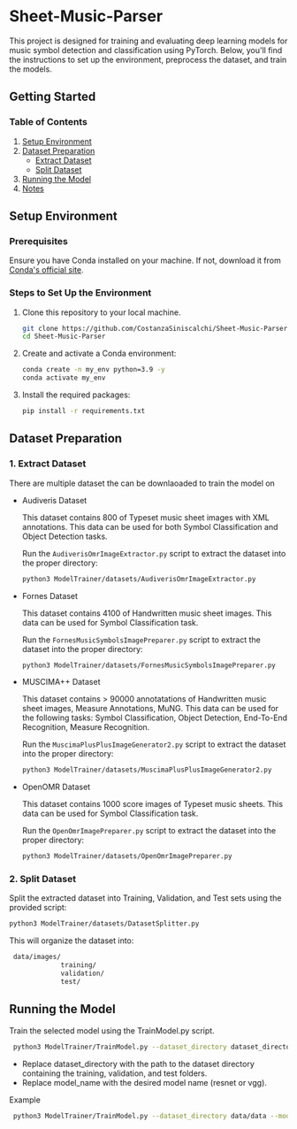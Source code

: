 # Sheet-Music-Parser 
This project is designed for training and evaluating deep learning models for music symbol detection and classification using PyTorch. Below, you'll find the instructions to set up the environment, preprocess the dataset, and train the models.


## Getting Started 

### Table of Contents
1. [Setup Environment](#setup-environment)
2. [Dataset Preparation](#dataset-preparation)
   - [Extract Dataset](#extract-dataset)
   - [Split Dataset](#split-dataset)
3. [Running the Model](#running-the-model)
4. [Notes](#notes)


## Setup Environment

### Prerequisites
Ensure you have Conda installed on your machine. If not, download it from [Conda's official site](https://docs.conda.io/projects/conda/en/latest/user-guide/install/index.html).


### Steps to Set Up the Environment
1. Clone this repository to your local machine.
   ```bash
   git clone https://github.com/CostanzaSiniscalchi/Sheet-Music-Parser.git
   cd Sheet-Music-Parser
   ```

2. Create and activate a Conda environment:
   ```bash
   conda create -n my_env python=3.9 -y
   conda activate my_env
   ```

3. Install the required packages:
   ```bash
   pip install -r requirements.txt
   ```

## Dataset Preparation

### 1. Extract Dataset

There are multiple dataset the can be downlaoaded to train the model on 

- Audiveris Dataset

   This dataset contains 800 of Typeset music sheet images with XML annotations. This data can be used for both Symbol Classification and Object Detection tasks.

   Run the `AudiverisOmrImageExtractor.py` script to extract the dataset into the proper directory: 
   ```bash
   python3 ModelTrainer/datasets/AudiverisOmrImageExtractor.py
   ```

- Fornes Dataset

   This dataset contains 4100 of Handwritten music sheet images. This data can be used for Symbol Classification task.

   Run the `FornesMusicSymbolsImagePreparer.py` script to extract the dataset into the proper directory: 
   ```bash
   python3 ModelTrainer/datasets/FornesMusicSymbolsImagePreparer.py
   ```

- MUSCIMA++ Dataset

   This dataset contains > 90000 annotatations of Handwritten music sheet images, Measure Annotations, MuNG. This data can be used for the following tasks: Symbol Classification, Object Detection, End-To-End Recognition, Measure Recognition.

   Run the `MuscimaPlusPlusImageGenerator2.py` script to extract the dataset into the proper directory: 
   ```bash
   python3 ModelTrainer/datasets/MuscimaPlusPlusImageGenerator2.py
   ```

- OpenOMR Dataset

   This dataset contains 1000 score images of Typeset music sheets. This data can be used for Symbol Classification task.

   Run the `OpenOmrImagePreparer.py` script to extract the dataset into the proper directory: 
   ```bash
   python3 ModelTrainer/datasets/OpenOmrImagePreparer.py
   ```

### 2. Split Dataset
Split the extracted dataset into Training, Validation, and Test sets using the provided script:

   ```bash
   python3 ModelTrainer/datasets/DatasetSplitter.py
   ```

   This will organize the dataset into:

   ```bash
    data/images/
                training/
                validation/
                test/
   ```

## Running the Model
Train the selected model using the TrainModel.py script.
   ```bash
    python3 ModelTrainer/TrainModel.py --dataset_directory dataset_directory --model_name model_name
   ```
- Replace dataset_directory with the path to the dataset directory containing the training, validation, and test folders.
- Replace model_name with the desired model name (resnet or vgg).

Example
   ```bash
    python3 ModelTrainer/TrainModel.py --dataset_directory data/data --model_name resnet
   ```

